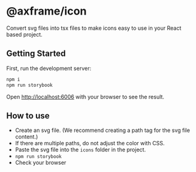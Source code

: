 # @axframe/icon

Convert svg files into tsx files to make icons easy to use in your React based project.

## Getting Started

First, run the development server:

```bash
npm i
npm run storybook
```

Open [http://localhost:6006](http://localhost:6006) with your browser to see the result.

## How to use
- Create an svg file. (We recommend creating a path tag for the svg file content.)
- If there are multiple paths, do not adjust the color with CSS.
- Paste the svg file into the `icons` folder in the project.
- `npm run storybook`
- Check your browser

